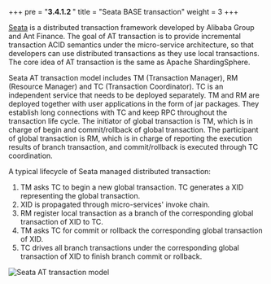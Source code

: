 +++
pre = "<b>3.4.1.2 </b>"
title = "Seata BASE transaction"
weight = 3
+++

[Seata](https://github.com/seata/seata) is a distributed transaction framework developed by Alibaba Group and Ant Finance. 
The goal of AT transaction is to provide incremental transaction ACID semantics under the micro-service architecture, 
so that developers can use distributed transactions as they use local transactions. 
The core idea of AT transaction is the same as Apache ShardingSphere.

Seata AT transaction model includes TM (Transaction Manager), RM (Resource Manager) and TC (Transaction Coordinator). 
TC is an independent service that needs to be deployed separately. 
TM and RM are deployed together with user applications in the form of jar packages. 
They establish long connections with TC and keep RPC throughout the transaction life cycle.
The initiator of global transaction is TM, which is in charge of begin and commit/rollback of global transaction.
The participant of global transaction is RM, which is in charge of reporting the execution results of branch transaction, and commit/rollback is executed through TC coordination.

A typical lifecycle of Seata managed distributed transaction:

1. TM asks TC to begin a new global transaction. TC generates a XID representing the global transaction.
2. XID is propagated through micro-services' invoke chain.
3. RM register local transaction as a branch of the corresponding global transaction of XID to TC.
4. TM asks TC for commit or rollback the corresponding global transaction of XID.
5. TC drives all branch transactions under the corresponding global transaction of XID to finish branch commit or rollback.

![Seata AT transaction model](https://shardingsphere.apache.org/document/current/img/transaction/seata-at-transaction.png)
